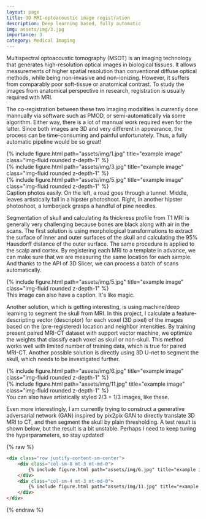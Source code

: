```yaml
---
layout: page
title: 3D MRI-optoacoustic image registration
description: Deep learning based, fully automatic
img: assets/img/3.jpg
importance: 3
category: Medical Imaging
---
```

Multispectral optoacoustic tomography (MSOT) is an imaging technology that generates high-resolution optical images in biological tissues. It allows measurements of higher spatial resolution than conventional diffuse optical methods, while being non-invasive and non-ionizing. However, it suffers from comparably poor soft-tissue or anatomical contrast. To study the images from anatomical perspective in research, registration is usually required with MRI. 

The co-registration between these two imaging modalities is currently done mannually via software such as PMOD, or semi-automatically via some algorithm. Either way, there is a lot of mannual work required even for the latter. Since both images are 3D and very different in appearance, the process can be time-consuming and painful unfortunately. Thus, a fully automatic pipeline would be so great! 

<div class="row">
    <div class="col-sm mt-3 mt-md-0">
        {% include figure.html path="assets/img/1.jpg" title="example image" class="img-fluid rounded z-depth-1" %}
    </div>
    <div class="col-sm mt-3 mt-md-0">
        {% include figure.html path="assets/img/3.jpg" title="example image" class="img-fluid rounded z-depth-1" %}
    </div>
    <div class="col-sm mt-3 mt-md-0">
        {% include figure.html path="assets/img/5.jpg" title="example image" class="img-fluid rounded z-depth-1" %}
    </div>
</div>
<div class="caption">
    Caption photos easily. On the left, a road goes through a tunnel. Middle, leaves artistically fall in a hipster photoshoot. Right, in another hipster photoshoot, a lumberjack grasps a handful of pine needles.
</div>

Segmentation of skull and calculating its thickness profile from T1 MRI is generally very challenging because bones are black along with air in the scans. The first solution is using morphological transformations to extract the surface of inner and outer surfaces of the skull and calculating the 95% Hausdorff distance of the outer surface. The same procedure is applied to the scalp and cortex. By registering each MRI to a template in advance, we can make sure that we are measuring the same location for each sample. And thanks to the API of 3D Slicer, we can process a batch of scans automatically.

<div class="row">
    <div class="col-sm mt-3 mt-md-0">
        {% include figure.html path="assets/img/5.jpg" title="example image" class="img-fluid rounded z-depth-1" %}
    </div>
</div>
<div class="caption">
    This image can also have a caption. It's like magic.
</div>

Another solution, which is getting interesting, is using machine/deep learning to segment the skull from MRI. In this project, I calculate a feature-descripting vector (descriptor) for each voxel (3D pixel) of the images based on the (pre-registered) location and neighbor intensities. By training present paired MRI-CT dataset with support vector machine, we optimize the weights that classify each voxel as skull or non-skull. This method works well with limited number of training data, which is true for paired MRI-CT. Another possible solution is directly using 3D U-net to segment the skull, which needs to be investigated further.    


<div class="row justify-content-sm-center">
    <div class="col-sm-8 mt-3 mt-md-0">
        {% include figure.html path="assets/img/6.jpg" title="example image" class="img-fluid rounded z-depth-1" %}
    </div>
    <div class="col-sm-4 mt-3 mt-md-0">
        {% include figure.html path="assets/img/11.jpg" title="example image" class="img-fluid rounded z-depth-1" %}
    </div>
</div>
<div class="caption">
    You can also have artistically styled 2/3 + 1/3 images, like these.
</div>

Even more interestingly, I am currently trying to construct a generative adversarial network (GAN) inspired by pix2pix GAN to directly translate 3D MRI to CT, and then segment the skull by plain thresholding. A test result is shown below, but the result is a bit unstable. Perhaps I need to keep tuning the hyperparameters, so stay updated!   

{% raw %}
```html
<div class="row justify-content-sm-center">
    <div class="col-sm-8 mt-3 mt-md-0">
        {% include figure.html path="assets/img/6.jpg" title="example image" class="img-fluid rounded z-depth-1" %}
    </div>
    <div class="col-sm-4 mt-3 mt-md-0">
        {% include figure.html path="assets/img/11.jpg" title="example image" class="img-fluid rounded z-depth-1" %}
    </div>
</div>
```
{% endraw %}
